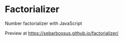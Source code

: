 # Factorializer
Number factorializer with JavaScript

Preview at https://sebarbossus.github.io/factorializer/
